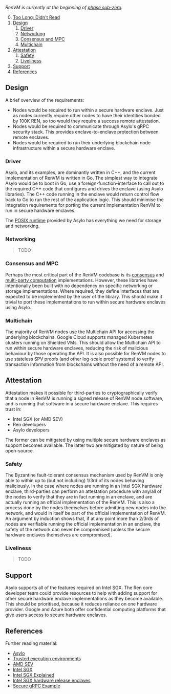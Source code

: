*RenVM is currently at the beginning of [phase sub-zero](https://github.com/renproject/ren/wiki/Phases).*

0. [Too Long; Didn't Read](#tldr)
1. [Design](#design)
    1. [Driver](#driver)
    2. [Networking](#networking)
    3. [Consensus and MPC](#consensus-and-mpc)
    4. [Multichain](#multichain)
2. [Attestation](#attestation)
    1. [Safety](#safety)
    2. [Liveliness](#liveliness)
3. [Support](#support)
4. [References](#references)

## Design

A brief overview of the requirements:

- Nodes would be required to run within a secure hardware enclave. Just as nodes currently require other nodes to have their identities bonded by 100K REN, so too would they require a success remote attestation.
- Nodes would be required to communicate through Asylo's gRPC security stack. This provides enclave-to-enclave protection between remote enclaves.
- Nodes would be required to run their underlying blockchain node infrastructure within a secure hardware enclave.

### Driver

Asylo, and its examples, are dominantly written in C++, and the current implementation of RenVM is written in Go. The simplest way to integrate Asylo would be to boot in Go, use a foreign-function-interface to call out to the required C++ code that configures and drives the enclave (using Asylo libraries). The C++ code running in the enclave would return control flow back to Go to run the rest of the application logic. This should minimise the integration requirements for porting the current implementation RenVM to run in secure hardware enclaves.

The [POSIX runtime](https://asylo.dev/docs/reference/runtime.html#posix) provided by Asylo has everything we need for storage and networking.

### Networking

> TODO

### Consensus and MPC

Perhaps the most critical part of the RenVM codebase is its [consensus](https://github.com/renproject/hyperdrive) and [multi-party computation](https://github.com/renproject/mpc) implementations. However, these libraries have intentionally been built with no dependency on specific networking or storage implementations. Where required, they define interfaces that are expected to be implemented by the user of the library. This should make it trivial to port these implementations to run within secure hardware enclaves using Asylo.

### Multichain

The majority of RenVM nodes use the Multichain API for accessing the underlying blockchains. Google Cloud supports managed Kubernetes clusters running on Shielded VMs. This should allow the Multichain API to run within secure hardware enclaves, reducing the risk of malicious behaviour by those operating the API. It is also possible for RenVM nodes to use stateless SPV proofs (and other log-scale proof systems) to verify transaction information from blockchains without the need of a remote API.

## Attestation

Attestation makes it possible for third-parties to cryptographically verify that a node in RenVM is running a signed release of RenVM node software, and is running that software in a secure hardware enclave. This requires trust in:

- Intel SGX (or AMD SEV)
- Ren developers
- Asylo developers

The former can be mitigated by using multiple secure hardware enclaves as support becomes available. The latter two are mitigated by nature of being open-source.

### Safety

The Byzantine fault-tolerant consensus mechanism used by RenVM is only able to within up to (but not including) 1/3rd of its nodes behaving maliciously. In the case where nodes are running in an Intel SGX hardware enclave, third-parties can perform an attestation procedure with any/all of the nodes to verify that they are in fact running in an enclave, and are actually running an official implementation of the RenVM. This is also a process done by the nodes themselves before admitting new nodes into the network, and would in itself be part of the official implementation of RenVM. An argument by induction shows that, if at any point more than 2/3rds of nodes are verifiable running the official implementation in an enclave, the safety of the network can never be compromised (unless the secure hardware enclaves themselves are compromised).

### Liveliness

> TODO

## Support

Asylo supports all of the features required on Intel SGX. The Ren core developer team could provide resources to help with adding support for other secure hardware enclave implementations as they become available. This should be prioritised, because it reduces reliance on one hardware provider. Google and Azure both offer confidential computing platforms that give users access to secure hardware enclaves.

## References

Further reading material:

- [Asylo](https://asylo.dev)
- [Trusted execution environments](https://en.wikipedia.org/wiki/Trusted_execution_environment)
- [AMD SEV](https://developer.amd.com/sev)
- [Intel SGX](https://www.intel.com/content/www/us/en/architecture-and-technology/software-guard-extensions.html)
- [Intel SGX Explained](https://eprint.iacr.org/2016/086.pdf)
- [Intel SGX hardware release enclaves](https://asylo.dev/docs/guides/sgx_release_enclaves.html)
- [Secure gRPC Example](https://asylo.dev/docs/guides/secure_grpc.html)